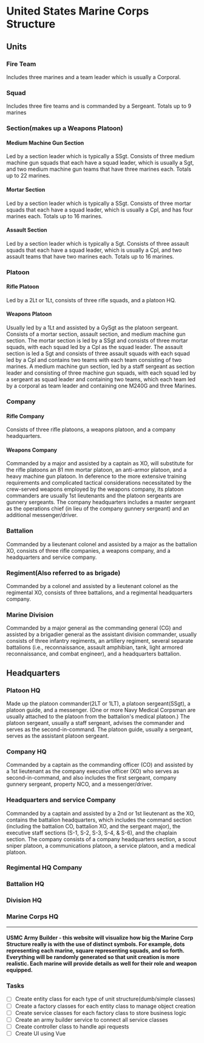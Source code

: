 # United States Marine Corps Structure

## Units
### Fire Team
Includes three marines and a team leader which is usually a Corporal.

### Squad
Includes three fire teams and is commanded by a Sergeant. Totals up to 9 marines

### Section(makes up a Weapons Platoon)
#### Medium Machine Gun Section
Led by a section leader which is typically a SSgt. Consists of three medium machine gun squads that each have a squad leader, which is usually a Sgt, and two medium machine gun teams that have three marines each. Totals up to 22 marines.

#### Mortar Section
Led by a section leader which is typically a SSgt. Consists of three mortar squads that each have a squad leader, which is usually a Cpl, and has four marines each. Totals up to 16 marines.

#### Assault Section
Led by a section leader which is typically a Sgt. Consists of three assault squads that each have a squad leader, which is usually a Cpl, and two assault teams that have two marines each. Totals up to 16 marines.

### Platoon
#### Rifle Platoon 
Led by a 2Lt or 1Lt, consists of three rifle squads, and a platoon HQ.

#### Weapons Platoon
Usually led by a 1Lt and assisted by a GySgt as the platoon sergeant. Consists of a mortar section, assault section, and medium machine gun section. The mortar section is led by a SSgt and consists of three mortar squads, with each squad led by a Cpl as the squad leader. The assault section is led a Sgt and consists of three assault squads with each squad led by a Cpl and contains two teams with each team consisting of two marines. A medium machine gun section, led by a staff sergeant as section leader and consisting of three machine gun squads, with each squad led by a sergeant as squad leader and containing two teams, which each team led by a corporal as team leader and containing one M240G and three Marines. 

### Company
#### Rifle Company
Consists of three rifle platoons, a weapons platoon, and a company headquarters.

#### Weapons Company
Commanded by a major and assisted by a captain as XO, will substitute for the rifle platoons an 81 mm mortar platoon, an anti-armor platoon, and a heavy machine gun platoon. In deference to the more extensive training requirements and complicated tactical considerations necessitated by the crew-served weapons employed by the weapons company, its platoon commanders are usually 1st lieutenants and the platoon sergeants are gunnery sergeants. The company headquarters includes a master sergeant as the operations chief (in lieu of the company gunnery sergeant) and an additional messenger/driver.

### Battalion
Commanded by a lieutenant colonel and assisted by a major as the battalion XO, consists of three rifle companies, a weapons company, and a headquarters and service company.

### Regiment(Also referred to as brigade)
Commanded by a colonel and assisted by a lieutenant colonel as the regimental XO, consists of three battalions, and a regimental headquarters company.

### Marine Division
Commanded by a major general as the commanding general (CG) and assisted by a brigadier general as the assistant division commander, usually consists of three infantry regiments, an artillery regiment, several separate battalions (i.e., reconnaissance, assault amphibian, tank, light armored reconnaissance, and combat engineer), and a headquarters battalion.

## Headquarters
### Platoon HQ
Made up the platoon commander(2LT or 1LT), a platoon sergeant(SSgt), a platoon guide, and a messenger. (One or more Navy Medical Corpsman are usually attached to the platoon from the battalion's medical platoon.) The platoon sergeant, usually a staff sergeant, advises the commander and serves as the second-in-command. The platoon guide, usually a sergeant, serves as the assistant platoon sergeant.

### Company HQ
Commanded by a captain as the commanding officer (CO) and assisted by a 1st lieutenant as the company executive officer (XO) who serves as second-in-command, and also includes the first sergeant, company gunnery sergeant, property NCO, and a messenger/driver.

### Headquarters and service Company
Commanded by a captain and assisted by a 2nd or 1st lieutenant as the XO, contains the battalion headquarters, which includes the command section (including the battalion CO, battalion XO, and the sergeant major), the executive staff sections (S-1, S-2, S-3, S-4, & S-6), and the chaplain section. The company consists of a company headquarters section, a scout sniper platoon, a communications platoon, a service platoon, and a medical platoon.

### Regimental HQ Company

### Battalion HQ

### Division HQ

### Marine Corps HQ

---
#### USMC Army Builder - this website will visualize how big the Marine Corp Structure really is with the use of distinct symbols. For example, dots representing each marine, square representing squads, and so forth. Everything will be randomly generated so that unit creation is more realistic. Each marine will provide details as well for their role and weapon equipped.

### Tasks
- [ ] Create entity class for each type of unit structure(dumb/simple classes)
- [ ] Create a factory classes for each entity class to manage object creation
- [ ] Create service classes for each factory class to store business logic
- [ ] Create an army builder service to connect all service classes
- [ ] Create controller class to handle api requests
- [ ] Create UI using Vue